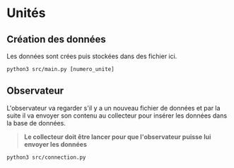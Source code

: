 # Unités

## Création des données
Les données sont crées puis stockées dans des fichier ici.
```
python3 src/main.py [numero_unite]
```

## Observateur
L'observateur va regarder s'il y a un nouveau fichier de données et par la suite il va envoyer son contenu au collecteur pour insérer les données dans la base de données.
> **Le collecteur doit être lancer pour que l'observateur puisse lui envoyer les données**
```
python3 src/connection.py
```